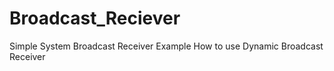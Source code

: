 # Broadcast_Reciever
Simple System Broadcast Receiver Example
How to use Dynamic Broadcast Receiver
